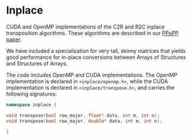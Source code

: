 Inplace
=======

CUDA and OpenMP implementations of the C2R and R2C inplace
transposition algorithms.  These algorithms are described in our
[PPoPP paper](http://dl.acm.org/citation.cfm?id=2555253).

We have included a specialization for very tall, skinny matrices that
yields good performance for in-place conversions between Arrays of
Structures and Structures of Arrays.

The code includes OpenMP and CUDA implementations.
The OpenMP implementation is declared in `<inplace/openmp.h>`, while
the CUDA implementation is declared in `<inplace/transpose.h>`, and
carries the following signatures:

```c++
namespace inplace {

void transpose(bool row_major, float* data, int m, int n);
void transpose(bool row_major, double* data, int m, int n);

}
```
